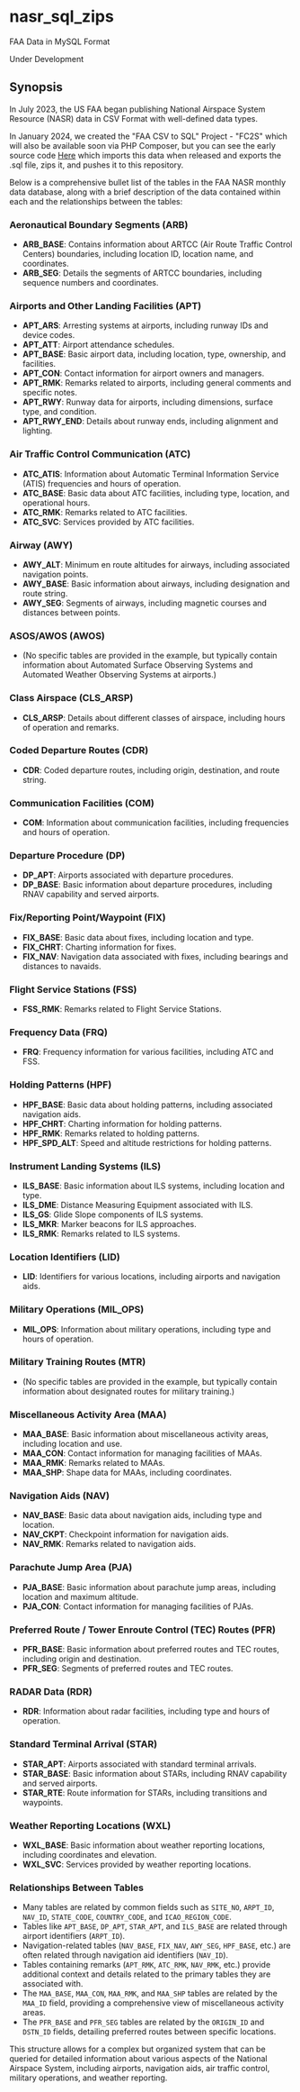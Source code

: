 # nasr_sql_zips

FAA Data in MySQL Format

Under Development

## Synopsis

In July 2023, the US FAA began publishing National Airspace System Resource (NASR) data in CSV Format with well-defined data types.

In January 2024, we created the "FAA CSV to SQL" Project - "FC2S" which will also be available soon via PHP Composer, but you can see the early source code [Here](https://github.com/aifrus/fc2s) which imports this data when released and exports the .sql file, zips it, and pushes it to this repository.

Below is a comprehensive bullet list of the tables in the FAA NASR monthly data database, along with a brief description of the data contained within each and the relationships between the tables:

### Aeronautical Boundary Segments (ARB)
- **ARB_BASE**: Contains information about ARTCC (Air Route Traffic Control Centers) boundaries, including location ID, location name, and coordinates.
- **ARB_SEG**: Details the segments of ARTCC boundaries, including sequence numbers and coordinates.

### Airports and Other Landing Facilities (APT)
- **APT_ARS**: Arresting systems at airports, including runway IDs and device codes.
- **APT_ATT**: Airport attendance schedules.
- **APT_BASE**: Basic airport data, including location, type, ownership, and facilities.
- **APT_CON**: Contact information for airport owners and managers.
- **APT_RMK**: Remarks related to airports, including general comments and specific notes.
- **APT_RWY**: Runway data for airports, including dimensions, surface type, and condition.
- **APT_RWY_END**: Details about runway ends, including alignment and lighting.

### Air Traffic Control Communication (ATC)
- **ATC_ATIS**: Information about Automatic Terminal Information Service (ATIS) frequencies and hours of operation.
- **ATC_BASE**: Basic data about ATC facilities, including type, location, and operational hours.
- **ATC_RMK**: Remarks related to ATC facilities.
- **ATC_SVC**: Services provided by ATC facilities.

### Airway (AWY)
- **AWY_ALT**: Minimum en route altitudes for airways, including associated navigation points.
- **AWY_BASE**: Basic information about airways, including designation and route string.
- **AWY_SEG**: Segments of airways, including magnetic courses and distances between points.

### ASOS/AWOS (AWOS)
- (No specific tables are provided in the example, but typically contain information about Automated Surface Observing Systems and Automated Weather Observing Systems at airports.)

### Class Airspace (CLS_ARSP)
- **CLS_ARSP**: Details about different classes of airspace, including hours of operation and remarks.

### Coded Departure Routes (CDR)
- **CDR**: Coded departure routes, including origin, destination, and route string.

### Communication Facilities (COM)
- **COM**: Information about communication facilities, including frequencies and hours of operation.

### Departure Procedure (DP)
- **DP_APT**: Airports associated with departure procedures.
- **DP_BASE**: Basic information about departure procedures, including RNAV capability and served airports.

### Fix/Reporting Point/Waypoint (FIX)
- **FIX_BASE**: Basic data about fixes, including location and type.
- **FIX_CHRT**: Charting information for fixes.
- **FIX_NAV**: Navigation data associated with fixes, including bearings and distances to navaids.

### Flight Service Stations (FSS)
- **FSS_RMK**: Remarks related to Flight Service Stations.

### Frequency Data (FRQ)
- **FRQ**: Frequency information for various facilities, including ATC and FSS.

### Holding Patterns (HPF)
- **HPF_BASE**: Basic data about holding patterns, including associated navigation aids.
- **HPF_CHRT**: Charting information for holding patterns.
- **HPF_RMK**: Remarks related to holding patterns.
- **HPF_SPD_ALT**: Speed and altitude restrictions for holding patterns.

### Instrument Landing Systems (ILS)
- **ILS_BASE**: Basic information about ILS systems, including location and type.
- **ILS_DME**: Distance Measuring Equipment associated with ILS.
- **ILS_GS**: Glide Slope components of ILS systems.
- **ILS_MKR**: Marker beacons for ILS approaches.
- **ILS_RMK**: Remarks related to ILS systems.

### Location Identifiers (LID)
- **LID**: Identifiers for various locations, including airports and navigation aids.

### Military Operations (MIL_OPS)
- **MIL_OPS**: Information about military operations, including type and hours of operation.

### Military Training Routes (MTR)
- (No specific tables are provided in the example, but typically contain information about designated routes for military training.)

### Miscellaneous Activity Area (MAA)
- **MAA_BASE**: Basic information about miscellaneous activity areas, including location and use.
- **MAA_CON**: Contact information for managing facilities of MAAs.
- **MAA_RMK**: Remarks related to MAAs.
- **MAA_SHP**: Shape data for MAAs, including coordinates.

### Navigation Aids (NAV)
- **NAV_BASE**: Basic data about navigation aids, including type and location.
- **NAV_CKPT**: Checkpoint information for navigation aids.
- **NAV_RMK**: Remarks related to navigation aids.

### Parachute Jump Area (PJA)
- **PJA_BASE**: Basic information about parachute jump areas, including location and maximum altitude.
- **PJA_CON**: Contact information for managing facilities of PJAs.

### Preferred Route / Tower Enroute Control (TEC) Routes (PFR)
- **PFR_BASE**: Basic information about preferred routes and TEC routes, including origin and destination.
- **PFR_SEG**: Segments of preferred routes and TEC routes.

### RADAR Data (RDR)
- **RDR**: Information about radar facilities, including type and hours of operation.

### Standard Terminal Arrival (STAR)
- **STAR_APT**: Airports associated with standard terminal arrivals.
- **STAR_BASE**: Basic information about STARs, including RNAV capability and served airports.
- **STAR_RTE**: Route information for STARs, including transitions and waypoints.

### Weather Reporting Locations (WXL)
- **WXL_BASE**: Basic information about weather reporting locations, including coordinates and elevation.
- **WXL_SVC**: Services provided by weather reporting locations.

### Relationships Between Tables
- Many tables are related by common fields such as `SITE_NO`, `ARPT_ID`, `NAV_ID`, `STATE_CODE`, `COUNTRY_CODE`, and `ICAO_REGION_CODE`.
- Tables like `APT_BASE`, `DP_APT`, `STAR_APT`, and `ILS_BASE` are related through airport identifiers (`ARPT_ID`).
- Navigation-related tables (`NAV_BASE`, `FIX_NAV`, `AWY_SEG`, `HPF_BASE`, etc.) are often related through navigation aid identifiers (`NAV_ID`).
- Tables containing remarks (`APT_RMK`, `ATC_RMK`, `NAV_RMK`, etc.) provide additional context and details related to the primary tables they are associated with.
- The `MAA_BASE`, `MAA_CON`, `MAA_RMK`, and `MAA_SHP` tables are related by the `MAA_ID` field, providing a comprehensive view of miscellaneous activity areas.
- The `PFR_BASE` and `PFR_SEG` tables are related by the `ORIGIN_ID` and `DSTN_ID` fields, detailing preferred routes between specific locations.

This structure allows for a complex but organized system that can be queried for detailed information about various aspects of the National Airspace System, including airports, navigation aids, air traffic control, military operations, and weather reporting.
